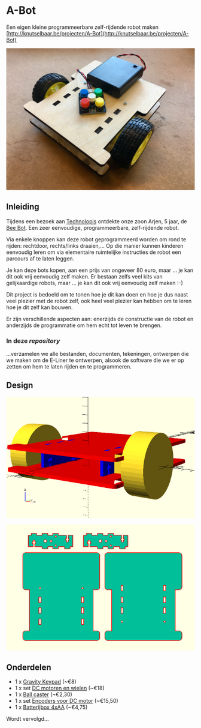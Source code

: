 # A-Bot
Een eigen kleine programmeerbare zelf-rijdende robot maken
[http://knutselbaar.be/projecten/A-Bot](http://knutselbaar.be/projecten/A-Bot)

![A-Bot](assets/a-bot.jpeg)

## Inleiding

Tijdens een bezoek aan [Technolopis](http://technopolis.be) ontdekte onze zoon Arjen, 5 jaar, de [Bee Bot](https://www.bee-bot.us). Een zeer eenvoudige, programmeerbare, zelf-rijdende robot.

Via enkele knoppen kan deze robot geprogrammeerd worden om rond te rijden: rechtdoor, rechts/links draaien,... Op die manier kunnen kinderen eenvoudig leren om via elementaire ruimtelijke instructies de robot een parcours af te laten leggen.

Je kan deze bots kopen, aan een prijs van ongeveer 80 euro, maar ... je kan dit ook vrij eenvoudig zelf maken. Er bestaan zelfs veel kits van gelijkaardige robots, maar ... je kan dit ook vrij eenvoudig zelf maken :-)

Dit project is bedoeld om te tonen hoe je dit kan doen en hoe je dus naast veel plezier met de robot zelf, ook heel veel plezier kan hebben om te leren hoe je dit zelf kan bouwen.

Er zijn verschillende aspecten aan: enerzijds de constructie van de robot en anderzijds de programmatie om hem echt tot leven te brengen.

### In deze _repository_

...verzamelen we alle bestanden, documenten, tekeningen, ontwerpen die we maken om de E-Liner te ontwerpen, alsook de software die we er op zetten om hem te laten rijden en te programmeren.

## Design

![Design](assets/design.png)

![Design](assets/cut.png)

## Onderdelen

* 1 x [Gravity Keypad](https://iprototype.nl/products/components/buttons-switches/gravity-keypad) (~&euro;8)
* 1 x set [DC motoren en wielen](https://iprototype.nl/products/robotics/servo-motors/motors-wheels) (~&euro;18)
* 1 x [Ball caster](https://iprototype.nl/products/robotics/misc/ball-caster-30mm) (~&euro;2,30)
* 1 x set [Encoders voor DC motor](https://iprototype.nl/products/robotics/misc/dc-motor-encoder) (~&euro;15,50)
* 1 x [Batterijbox 4xAA](https://iprototype.nl/products/accessoires/power/battery-box-4xAA) (~&euro;4,75)

Wordt vervolgd...
